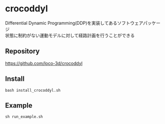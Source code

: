 # crocoddyl

Differential Dynamic Programming(DDP)を実装してあるソフトウェアパッケージ  
状態に制約がない運動モデルに対して経路計画を行うことができる

## Repository
https://github.com/loco-3d/crocoddyl

## Install
```
bash install_crocoddyl.sh
```

## Example

```
sh run_example.sh
```